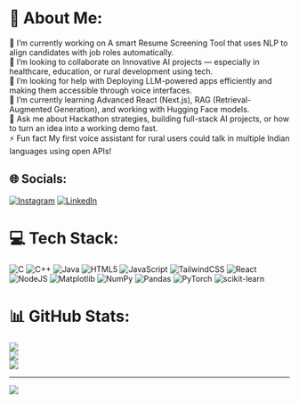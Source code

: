 # 💫 About Me:
🔭 I’m currently working on A smart Resume Screening Tool that uses NLP to align candidates with job roles automatically.<br>👯 I’m looking to collaborate on Innovative AI projects — especially in healthcare, education, or rural development using tech.<br>🤝 I’m looking for help with Deploying LLM-powered apps efficiently and making them accessible through voice interfaces.<br>🌱 I’m currently learning Advanced React (Next.js), RAG (Retrieval-Augmented Generation), and working with Hugging Face models.<br>💬 Ask me about Hackathon strategies, building full-stack AI projects, or how to turn an idea into a working demo fast.<br>⚡ Fun fact My first voice assistant for rural users could talk in multiple Indian languages using open APIs!


## 🌐 Socials:
[![Instagram](https://img.shields.io/badge/Instagram-%23E4405F.svg?logo=Instagram&logoColor=white)](https://instagram.com/hmm_rishabh) [![LinkedIn](https://img.shields.io/badge/LinkedIn-%230077B5.svg?logo=linkedin&logoColor=white)](https://linkedin.com/in/www.linkedin.com/in/rishabh-ranjan-a834a6294) 

# 💻 Tech Stack:
![C](https://img.shields.io/badge/c-%2300599C.svg?style=for-the-badge&logo=c&logoColor=white) ![C++](https://img.shields.io/badge/c++-%2300599C.svg?style=for-the-badge&logo=c%2B%2B&logoColor=white) ![Java](https://img.shields.io/badge/java-%23ED8B00.svg?style=for-the-badge&logo=openjdk&logoColor=white) ![HTML5](https://img.shields.io/badge/html5-%23E34F26.svg?style=for-the-badge&logo=html5&logoColor=white) ![JavaScript](https://img.shields.io/badge/javascript-%23323330.svg?style=for-the-badge&logo=javascript&logoColor=%23F7DF1E) ![TailwindCSS](https://img.shields.io/badge/tailwindcss-%2338B2AC.svg?style=for-the-badge&logo=tailwind-css&logoColor=white) ![React](https://img.shields.io/badge/react-%2320232a.svg?style=for-the-badge&logo=react&logoColor=%2361DAFB) ![NodeJS](https://img.shields.io/badge/node.js-6DA55F?style=for-the-badge&logo=node.js&logoColor=white) ![Matplotlib](https://img.shields.io/badge/Matplotlib-%23ffffff.svg?style=for-the-badge&logo=Matplotlib&logoColor=black) ![NumPy](https://img.shields.io/badge/numpy-%23013243.svg?style=for-the-badge&logo=numpy&logoColor=white) ![Pandas](https://img.shields.io/badge/pandas-%23150458.svg?style=for-the-badge&logo=pandas&logoColor=white) ![PyTorch](https://img.shields.io/badge/PyTorch-%23EE4C2C.svg?style=for-the-badge&logo=PyTorch&logoColor=white) ![scikit-learn](https://img.shields.io/badge/scikit--learn-%23F7931E.svg?style=for-the-badge&logo=scikit-learn&logoColor=white)
# 📊 GitHub Stats:
![](https://github-readme-stats.vercel.app/api?username=Rishabh-afk-beep&theme=dark&hide_border=false&include_all_commits=false&count_private=false)<br/>
![](https://nirzak-streak-stats.vercel.app/?user=Rishabh-afk-beep&theme=dark&hide_border=false)<br/>
![](https://github-readme-stats.vercel.app/api/top-langs/?username=Rishabh-afk-beep&theme=dark&hide_border=false&include_all_commits=false&count_private=false&layout=compact)

---
[![](https://visitcount.itsvg.in/api?id=Rishabh-afk-beep&icon=0&color=0)](https://visitcount.itsvg.in)

<!-- Proudly created with GPRM ( https://gprm.itsvg.in ) -->
